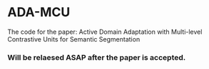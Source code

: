 # ADA-MCU
The code for the paper: Active Domain Adaptation with Multi-level Contrastive Units for Semantic Segmentation

### Will be relaesed ASAP after the paper is accepted.
